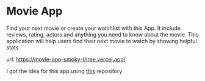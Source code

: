# Movie App

Find your next movie or create your watchlist with this App. It include reviews, rating, actors and anything you need to know about the movie.
This application will help users find their next movie to watch by showing helpful stats

url: https://movie-app-smoky-three.vercel.app/

I got the idea for this app using [this](https://github.com/florinpop17/app-ideas) repository
